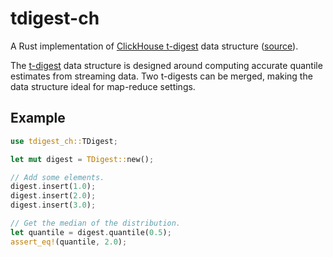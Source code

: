 # tdigest-ch

A Rust implementation of [ClickHouse t-digest][ch-tdigest] data structure
([source][ch-tdigest-src]).

The [t-digest][tdigest-paper] data structure is designed around computing
accurate quantile estimates from streaming data. Two t-digests can be merged,
making the data structure ideal for map-reduce settings.

[tdigest-paper]: https://github.com/tdunning/t-digest/blob/main/docs/t-digest-paper/histo.pdf
[ch-tdigest]: https://clickhouse.com/docs/en/sql-reference/aggregate-functions/reference/quantiletdigest/
[ch-tdigest-src]: https://github.com/ClickHouse/ClickHouse/blob/5e34f48a181744a9f9241e3da0522eeaf9c68b84/src/AggregateFunctions/QuantileTDigest.h

## Example

```rust
use tdigest_ch::TDigest;

let mut digest = TDigest::new();

// Add some elements.
digest.insert(1.0);
digest.insert(2.0);
digest.insert(3.0);

// Get the median of the distribution.
let quantile = digest.quantile(0.5);
assert_eq!(quantile, 2.0);
```
